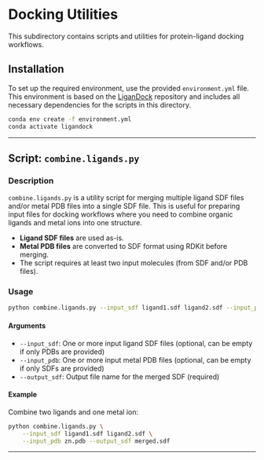 # Docking Utilities

This subdirectory contains scripts and utilities for protein-ligand docking workflows.

## Installation

To set up the required environment, use the provided `environment.yml` file. This environment is based on the [LiganDock](https://github.com/eporetsky/ligandock) repository and includes all necessary dependencies for the scripts in this directory.

```bash
conda env create -f environment.yml
conda activate ligandock
```
---

## Script: `combine.ligands.py`

### Description

`combine.ligands.py` is a utility script for merging multiple ligand SDF files and/or metal PDB files into a single SDF file. This is useful for preparing input files for docking workflows where you need to combine organic ligands and metal ions into one structure.

- **Ligand SDF files** are used as-is.
- **Metal PDB files** are converted to SDF format using RDKit before merging.
- The script requires at least two input molecules (from SDF and/or PDB files).

### Usage

```bash
python combine.ligands.py --input_sdf ligand1.sdf ligand2.sdf --input_pdb metal1.pdb metal2.pdb --output_sdf merged_output.sdf
```

#### Arguments
- `--input_sdf`: One or more input ligand SDF files (optional, can be empty if only PDBs are provided)
- `--input_pdb`: One or more input metal PDB files (optional, can be empty if only SDFs are provided)
- `--output_sdf`: Output file name for the merged SDF (required)

#### Example
Combine two ligands and one metal ion:
```bash
python combine.ligands.py \
    --input_sdf ligand1.sdf ligand2.sdf \
    --input_pdb zn.pdb --output_sdf merged.sdf
```

---